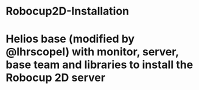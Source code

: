 # Robocup2D-Installation

# Helios base (modified by @lhrscopel) with monitor, server, base team and libraries to install the Robocup 2D server
